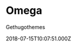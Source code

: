 ---
title: Omega
github: https://github.com/gethugothemes/omega-hugo
demo: https://demo.gethugothemes.com/omega/site/
author: Gethugothemes
ssg:
  - Hugo
cms:
  - Forestry
css:
  - Bootstrap
category:
  - Business
date: 2018-07-15T10:07:51.000Z
description: Omega is a landing page business template powered by Hugo.
draft: false
publish_date: '2020-11-23T05:55:45Z'
update_date: '2022-02-15T04:24:30Z'
github_star: 27
github_fork: 56
---